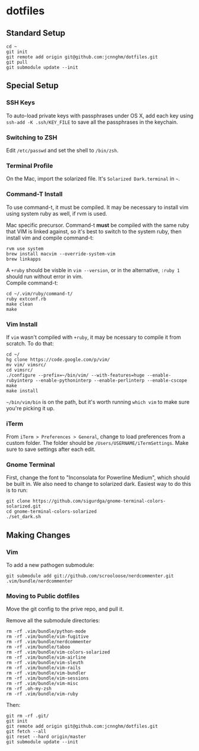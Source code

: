 dotfiles
========

## Standard Setup

    cd ~
    git init 
    git remote add origin git@github.com:jcnnghm/dotfiles.git
    git pull
    git submodule update --init

## Special Setup

### SSH Keys

To auto-load private keys with passphrases under OS X, add each key using
`ssh-add -K .ssh/KEY_FILE` to save all the passphrases in the keychain.

### Switching to ZSH

Edit `/etc/passwd` and set the shell to `/bin/zsh`.

### Terminal Profile

On the Mac, import the solarized file.  It's `Solarized Dark.terminal` in `~`.

### Command-T Install

To use command-t, it must be compiled.  It may be necessary to install vim using system ruby as well, if rvm is used.

Mac specific precursor.  Command-t **must** be compiled with the same ruby that VIM is linked against, so it's best to 
switch to the system ruby, then install vim and compile command-t:

    rvm use system
    brew install macvim --override-system-vim
    brew linkapps
    
A `+ruby` should be visble in `vim --version`, or in the alternative, `:ruby 1` should run without error in vim.  
Compile command-t:

    cd ~/.vim/ruby/command-t/
    ruby extconf.rb 
    make clean
    make
    
### Vim Install

If `vim` wasn't compiled with `+ruby`, it may be ncessary to compile it from scratch.  To do that:

    cd ~/
    hg clone https://code.google.com/p/vim/
    mv vim/ vimsrc/
    cd vimsrc/
    ./configure --prefix=~/bin/vim/ --with-features=huge --enable-rubyinterp --enable-pythoninterp --enable-perlinterp --enable-cscope
    make
    make install
    
`~/bin/vim/bin` is on the path, but it's worth running `which vim` to make sure you're picking it up.

### iTerm

From `iTerm > Preferences > General`, change to load preferences from a custom folder.  The folder should be `/Users/USERNAME/iTermSettings`.  Make sure to save settings after each edit.

### Gnome Terminal

First, change the font to "Inconsolata for Powerline Medium", which should be built in.  We also need to change to solarized dark.  Easiest way to do this is to run:

    git clone https://github.com/sigurdga/gnome-terminal-colors-solarized.git
    cd gnome-terminal-colors-solarized
    ./set_dark.sh
    
## Making Changes

### Vim

To add a new pathogen submodule:

    git submodule add git://github.com/scrooloose/nerdcommenter.git .vim/bundle/nerdcommenter

### Moving to Public dotfiles

Move the git config to the prive repo, and pull it.

Remove all the submodule directories:

    rm -rf .vim/bundle/python-mode
    rm -rf .vim/bundle/vim-fugitive
    rm -rf .vim/bundle/nerdcommenter
    rm -rf .vim/bundle/taboo
    rm -rf .vim/bundle/vim-colors-solarized
    rm -rf .vim/bundle/vim-airline
    rm -rf .vim/bundle/vim-sleuth
    rm -rf .vim/bundle/vim-rails
    rm -rf .vim/bundle/vim-bundler
    rm -rf .vim/bundle/vim-sessions
    rm -rf .vim/bundle/vim-misc
    rm -rf .oh-my-zsh
    rm -rf .vim/bundle/vim-ruby

Then:

    git rm -rf .git/
    git init
    git remote add origin git@github.com:jcnnghm/dotfiles.git
    git fetch --all
    git reset --hard origin/master
    git submodule update --init
